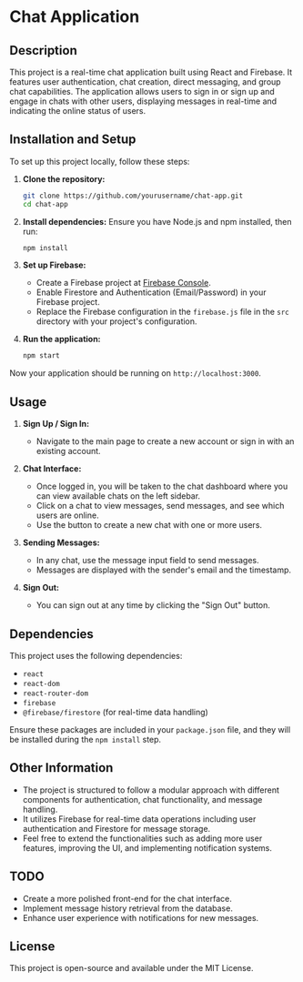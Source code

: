 # Chat Application

## Description

This project is a real-time chat application built using React and Firebase. It features user authentication, chat creation, direct messaging, and group chat capabilities. The application allows users to sign in or sign up and engage in chats with other users, displaying messages in real-time and indicating the online status of users.

## Installation and Setup

To set up this project locally, follow these steps:

1. **Clone the repository:**
   ```bash
   git clone https://github.com/yourusername/chat-app.git
   cd chat-app
   ```

2. **Install dependencies:**
   Ensure you have Node.js and npm installed, then run:
   ```bash
   npm install
   ```

3. **Set up Firebase:**
   - Create a Firebase project at [Firebase Console](https://console.firebase.google.com/).
   - Enable Firestore and Authentication (Email/Password) in your Firebase project.
   - Replace the Firebase configuration in the `firebase.js` file in the `src` directory with your project's configuration.

4. **Run the application:**
   ```bash
   npm start
   ```

Now your application should be running on `http://localhost:3000`.

## Usage

1. **Sign Up / Sign In:**
   - Navigate to the main page to create a new account or sign in with an existing account.

2. **Chat Interface:**
   - Once logged in, you will be taken to the chat dashboard where you can view available chats on the left sidebar.
   - Click on a chat to view messages, send messages, and see which users are online.
   - Use the button to create a new chat with one or more users.

3. **Sending Messages:**
   - In any chat, use the message input field to send messages.
   - Messages are displayed with the sender's email and the timestamp.

4. **Sign Out:**
   - You can sign out at any time by clicking the "Sign Out" button.

## Dependencies

This project uses the following dependencies:

- `react`
- `react-dom`
- `react-router-dom`
- `firebase`
- `@firebase/firestore` (for real-time data handling)

Ensure these packages are included in your `package.json` file, and they will be installed during the `npm install` step.

## Other Information

- The project is structured to follow a modular approach with different components for authentication, chat functionality, and message handling.
- It utilizes Firebase for real-time data operations including user authentication and Firestore for message storage.
- Feel free to extend the functionalities such as adding more user features, improving the UI, and implementing notification systems.

## TODO

- Create a more polished front-end for the chat interface.
- Implement message history retrieval from the database.
- Enhance user experience with notifications for new messages.

## License

This project is open-source and available under the MIT License.

```
